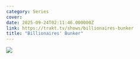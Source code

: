 ```yaml
---
category: Series
cover: 
date: 2025-09-24T02:11:46.000000Z
link: https://trakt.tv/shows/billionaires-bunker
title: "Billionaires' Bunker"
---
```


![](https://walter-r2.trakt.tv/images/shows/000/224/604/fanarts/thumb/3a31973931.jpg)
